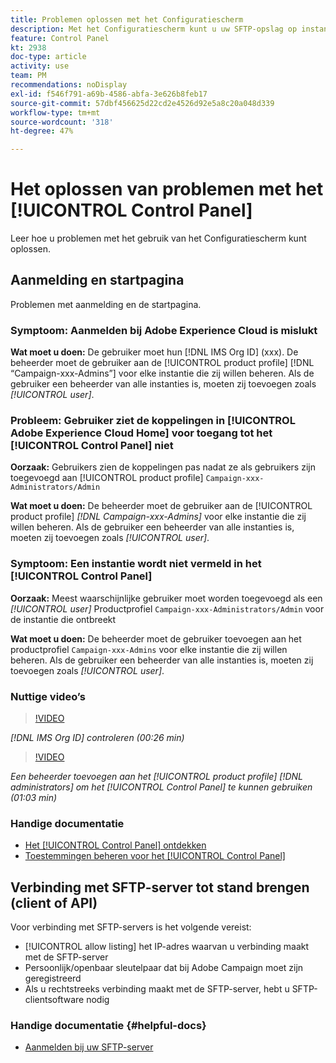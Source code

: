 ```yaml
---
title: Problemen oplossen met het Configuratiescherm
description: Met het Configuratiescherm kunt u uw SFTP-opslag op instantie controleren en beheren en IP-adressen van lijsten van gewenste personen beheren.
feature: Control Panel
kt: 2938
doc-type: article
activity: use
team: PM
recommendations: noDisplay
exl-id: f546f791-a69b-4586-abfa-3e626b8feb17
source-git-commit: 57dbf456625d22cd2e4526d92e5a8c20a048d339
workflow-type: tm+mt
source-wordcount: '318'
ht-degree: 47%

---
```


# Het oplossen van problemen met het [!UICONTROL Control Panel]

Leer hoe u problemen met het gebruik van het Configuratiescherm kunt oplossen.

## Aanmelding en startpagina

Problemen met aanmelding en de startpagina.

### Symptoom: Aanmelden bij Adobe Experience Cloud is mislukt

**Wat moet u doen:**
De gebruiker moet hun [!DNL IMS Org ID] (xxx). De beheerder moet de gebruiker aan de [!UICONTROL product profile] [!DNL “Campaign-xxx-Admins”] voor elke instantie die zij willen beheren. Als de gebruiker een beheerder van alle instanties is, moeten zij toevoegen zoals *[!UICONTROL user]*.

### Probleem: Gebruiker ziet de koppelingen in [!UICONTROL Adobe Experience Cloud Home] voor toegang tot het [!UICONTROL Control Panel] niet

**Oorzaak:**
Gebruikers zien de koppelingen pas nadat ze als gebruikers zijn toegevoegd aan [!UICONTROL product profile] `Campaign-xxx-Administrators/Admin`

**Wat moet u doen:**
De beheerder moet de gebruiker aan de [!UICONTROL product profile] *[!DNL Campaign-xxx-Admins]* voor elke instantie die zij willen beheren. Als de gebruiker een beheerder van alle instanties is, moeten zij toevoegen zoals *[!UICONTROL user]*.

### Symptoom: Een instantie wordt niet vermeld in het [!UICONTROL Control Panel]

**Oorzaak:**
Meest waarschijnlijke gebruiker moet worden toegevoegd als een *[!UICONTROL user]* Productprofiel `Campaign-xxx-Administrators/Admin` voor de instantie die ontbreekt

**Wat moet u doen:**
De beheerder moet de gebruiker toevoegen aan het productprofiel `Campaign-xxx-Admins` voor elke instantie die zij willen beheren. Als de gebruiker een beheerder van alle instanties is, moeten zij toevoegen zoals *[!UICONTROL user]*.

### Nuttige video’s

>[!VIDEO](https://video.tv.adobe.com/v/27183?quality=12)

*[!DNL IMS Org ID] controleren (00:26 min)*

>[!VIDEO](https://video.tv.adobe.com/v/27147?quality=12)

*Een beheerder toevoegen aan het [!UICONTROL product profile] [!DNL administrators] om het [!UICONTROL Control Panel] te kunnen gebruiken (01:03 min)*

### Handige documentatie

* [Het [!UICONTROL Control Panel] ontdekken](https://experienceleague.adobe.com/docs/control-panel/using/control-panel-home.html?lang=nl)
* [Toestemmingen beheren voor het [!UICONTROL Control Panel]](https://experienceleague.adobe.com/docs/control-panel/using/control-panel-home.html?lang=en)

## Verbinding met SFTP-server tot stand brengen (client of API)

Voor verbinding met SFTP-servers is het volgende vereist:

* [!UICONTROL allow listing] het IP-adres waarvan u verbinding maakt met de SFTP-server
* Persoonlijk/openbaar sleutelpaar dat bij Adobe Campaign moet zijn geregistreerd
* Als u rechtstreeks verbinding maakt met de SFTP-server, hebt u SFTP-clientsoftware nodig

### Handige documentatie {#helpful-docs}

* [Aanmelden bij uw SFTP-server](https://experienceleague.adobe.com/docs/control-panel/using/control-panel-home.html?lang=en)
